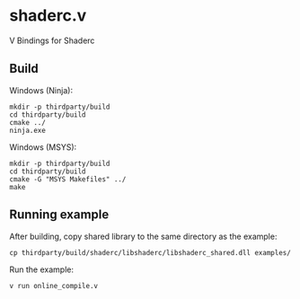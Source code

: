 # shaderc.v

V Bindings for Shaderc

## Build

Windows (Ninja):
```
mkdir -p thirdparty/build
cd thirdparty/build
cmake ../
ninja.exe
```

Windows (MSYS):
```
mkdir -p thirdparty/build
cd thirdparty/build
cmake -G "MSYS Makefiles" ../
make
```

## Running example

After building, copy shared library to the same directory as the example:
```
cp thirdparty/build/shaderc/libshaderc/libshaderc_shared.dll examples/
```

Run the example:
```
v run online_compile.v
```